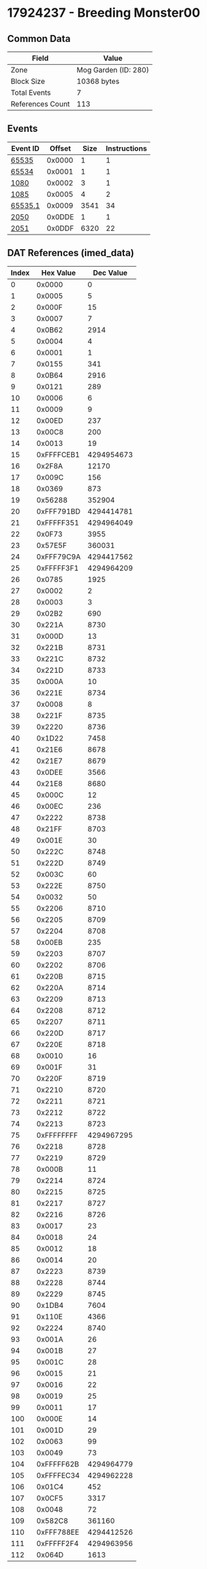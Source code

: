 # 17924237 - Breeding Monster00

## Common Data

| Field            | Value                |
|------------------|----------------------|
| Zone             | Mog Garden (ID: 280) |
| Block Size       | 10368 bytes          |
| Total Events     | 7                    |
| References Count | 113                  |

## Events

| Event ID                | Offset   |   Size |   Instructions |
|-------------------------|----------|--------|----------------|
| [65535](./65535.md)     | 0x0000   |      1 |              1 |
| [65534](./65534.md)     | 0x0001   |      1 |              1 |
| [1080](./1080.md)       | 0x0002   |      3 |              1 |
| [1085](./1085.md)       | 0x0005   |      4 |              2 |
| [65535.1](./65535.1.md) | 0x0009   |   3541 |             34 |
| [2050](./2050.md)       | 0x0DDE   |      1 |              1 |
| [2051](./2051.md)       | 0x0DDF   |   6320 |             22 |

## DAT References (imed_data)

|   Index | Hex Value   |   Dec Value |
|---------|-------------|-------------|
|       0 | 0x0000      |           0 |
|       1 | 0x0005      |           5 |
|       2 | 0x000F      |          15 |
|       3 | 0x0007      |           7 |
|       4 | 0x0B62      |        2914 |
|       5 | 0x0004      |           4 |
|       6 | 0x0001      |           1 |
|       7 | 0x0155      |         341 |
|       8 | 0x0B64      |        2916 |
|       9 | 0x0121      |         289 |
|      10 | 0x0006      |           6 |
|      11 | 0x0009      |           9 |
|      12 | 0x00ED      |         237 |
|      13 | 0x00C8      |         200 |
|      14 | 0x0013      |          19 |
|      15 | 0xFFFFCEB1  |  4294954673 |
|      16 | 0x2F8A      |       12170 |
|      17 | 0x009C      |         156 |
|      18 | 0x0369      |         873 |
|      19 | 0x56288     |      352904 |
|      20 | 0xFFF791BD  |  4294414781 |
|      21 | 0xFFFFF351  |  4294964049 |
|      22 | 0x0F73      |        3955 |
|      23 | 0x57E5F     |      360031 |
|      24 | 0xFFF79C9A  |  4294417562 |
|      25 | 0xFFFFF3F1  |  4294964209 |
|      26 | 0x0785      |        1925 |
|      27 | 0x0002      |           2 |
|      28 | 0x0003      |           3 |
|      29 | 0x02B2      |         690 |
|      30 | 0x221A      |        8730 |
|      31 | 0x000D      |          13 |
|      32 | 0x221B      |        8731 |
|      33 | 0x221C      |        8732 |
|      34 | 0x221D      |        8733 |
|      35 | 0x000A      |          10 |
|      36 | 0x221E      |        8734 |
|      37 | 0x0008      |           8 |
|      38 | 0x221F      |        8735 |
|      39 | 0x2220      |        8736 |
|      40 | 0x1D22      |        7458 |
|      41 | 0x21E6      |        8678 |
|      42 | 0x21E7      |        8679 |
|      43 | 0x0DEE      |        3566 |
|      44 | 0x21E8      |        8680 |
|      45 | 0x000C      |          12 |
|      46 | 0x00EC      |         236 |
|      47 | 0x2222      |        8738 |
|      48 | 0x21FF      |        8703 |
|      49 | 0x001E      |          30 |
|      50 | 0x222C      |        8748 |
|      51 | 0x222D      |        8749 |
|      52 | 0x003C      |          60 |
|      53 | 0x222E      |        8750 |
|      54 | 0x0032      |          50 |
|      55 | 0x2206      |        8710 |
|      56 | 0x2205      |        8709 |
|      57 | 0x2204      |        8708 |
|      58 | 0x00EB      |         235 |
|      59 | 0x2203      |        8707 |
|      60 | 0x2202      |        8706 |
|      61 | 0x220B      |        8715 |
|      62 | 0x220A      |        8714 |
|      63 | 0x2209      |        8713 |
|      64 | 0x2208      |        8712 |
|      65 | 0x2207      |        8711 |
|      66 | 0x220D      |        8717 |
|      67 | 0x220E      |        8718 |
|      68 | 0x0010      |          16 |
|      69 | 0x001F      |          31 |
|      70 | 0x220F      |        8719 |
|      71 | 0x2210      |        8720 |
|      72 | 0x2211      |        8721 |
|      73 | 0x2212      |        8722 |
|      74 | 0x2213      |        8723 |
|      75 | 0xFFFFFFFF  |  4294967295 |
|      76 | 0x2218      |        8728 |
|      77 | 0x2219      |        8729 |
|      78 | 0x000B      |          11 |
|      79 | 0x2214      |        8724 |
|      80 | 0x2215      |        8725 |
|      81 | 0x2217      |        8727 |
|      82 | 0x2216      |        8726 |
|      83 | 0x0017      |          23 |
|      84 | 0x0018      |          24 |
|      85 | 0x0012      |          18 |
|      86 | 0x0014      |          20 |
|      87 | 0x2223      |        8739 |
|      88 | 0x2228      |        8744 |
|      89 | 0x2229      |        8745 |
|      90 | 0x1DB4      |        7604 |
|      91 | 0x110E      |        4366 |
|      92 | 0x2224      |        8740 |
|      93 | 0x001A      |          26 |
|      94 | 0x001B      |          27 |
|      95 | 0x001C      |          28 |
|      96 | 0x0015      |          21 |
|      97 | 0x0016      |          22 |
|      98 | 0x0019      |          25 |
|      99 | 0x0011      |          17 |
|     100 | 0x000E      |          14 |
|     101 | 0x001D      |          29 |
|     102 | 0x0063      |          99 |
|     103 | 0x0049      |          73 |
|     104 | 0xFFFFF62B  |  4294964779 |
|     105 | 0xFFFFEC34  |  4294962228 |
|     106 | 0x01C4      |         452 |
|     107 | 0x0CF5      |        3317 |
|     108 | 0x0048      |          72 |
|     109 | 0x582C8     |      361160 |
|     110 | 0xFFF788EE  |  4294412526 |
|     111 | 0xFFFFF2F4  |  4294963956 |
|     112 | 0x064D      |        1613 |
